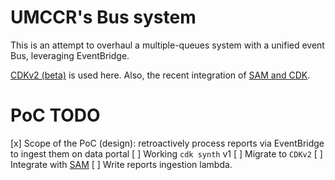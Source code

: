 # UMCCR's Bus system

This is an attempt to overhaul a multiple-queues system with a unified event Bus, leveraging EventBridge.

[CDKv2 (beta)][cdkv2-beta] is used here. Also, the recent integration of [SAM and CDK][sam-cdk].

# PoC TODO

[x] Scope of the PoC (design): retroactively process reports via EventBridge to ingest them on data portal
[ ] Working `cdk synth` v1
[ ] Migrate to `CDKv2` 
[ ] Integrate with [SAM][sam-cdk]
[ ] Write reports ingestion lambda.

[cdkv2-beta]: https://aws.amazon.com/blogs/developer/announcing-aws-cloud-development-kit-v2-developer-preview/
[sam-cdk]: https://aws.amazon.com/blogs/compute/better-together-aws-sam-and-aws-cdk/
